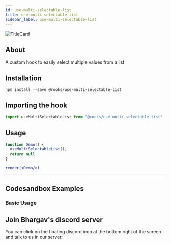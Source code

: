 ```yaml
---
id: use-multi-selectable-list
title: use-multi-selectable-list
sidebar_label: use-multi-selectable-list
---
```



![TitleCard](https://raw.githubusercontent.com/imbhargav5/rooks/HEAD/packages/multi-selectable-list/title-card.svg)

    

## About

A custom hook to easily select multiple values from a list

[//]: # "Main"

## Installation

    npm install --save @rooks/use-multi-selectable-list

## Importing the hook

```javascript
import useMultiSelectableList from "@rooks/use-multi-selectable-list"
```

## Usage

```jsx
function Demo() {
  useMultiSelectableList();
  return null
}

render(<Demo/>)
```


---

## Codesandbox Examples

### Basic Usage    



## Join Bhargav's discord server
You can click on the floating discord icon at the bottom right of the screen and talk to us in our server.

    